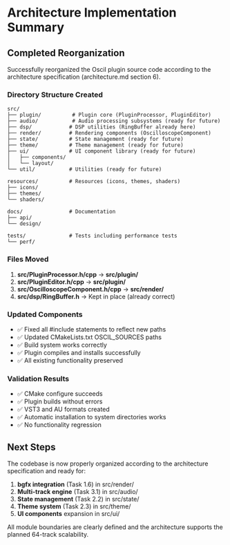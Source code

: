 # Architecture Implementation Summary

## Completed Reorganization

Successfully reorganized the Oscil plugin source code according to the architecture specification (architecture.md section 6).

### Directory Structure Created

```
src/
├── plugin/          # Plugin core (PluginProcessor, PluginEditor)
├── audio/           # Audio processing subsystems (ready for future)
├── dsp/            # DSP utilities (RingBuffer already here)
├── render/         # Rendering components (OscilloscopeComponent)
├── state/          # State management (ready for future)
├── theme/          # Theme management (ready for future)
├── ui/             # UI component library (ready for future)
│   ├── components/
│   └── layout/
└── util/           # Utilities (ready for future)

resources/          # Resources (icons, themes, shaders)
├── icons/
├── themes/
└── shaders/

docs/               # Documentation
├── api/
└── design/

tests/              # Tests including performance tests
└── perf/
```

### Files Moved

1. **src/PluginProcessor.h/cpp** → **src/plugin/**
2. **src/PluginEditor.h/cpp** → **src/plugin/**
3. **src/OscilloscopeComponent.h/cpp** → **src/render/**
4. **src/dsp/RingBuffer.h** → Kept in place (already correct)

### Updated Components

- ✅ Fixed all #include statements to reflect new paths
- ✅ Updated CMakeLists.txt OSCIL_SOURCES paths
- ✅ Build system works correctly
- ✅ Plugin compiles and installs successfully
- ✅ All existing functionality preserved

### Validation Results

- ✅ CMake configure succeeds
- ✅ Plugin builds without errors
- ✅ VST3 and AU formats created
- ✅ Automatic installation to system directories works
- ✅ No functionality regression

## Next Steps

The codebase is now properly organized according to the architecture specification and ready for:

1. **bgfx integration** (Task 1.6) in src/render/
2. **Multi-track engine** (Task 3.1) in src/audio/
3. **State management** (Task 2.2) in src/state/
4. **Theme system** (Task 2.3) in src/theme/
5. **UI components** expansion in src/ui/

All module boundaries are clearly defined and the architecture supports the planned 64-track scalability.
